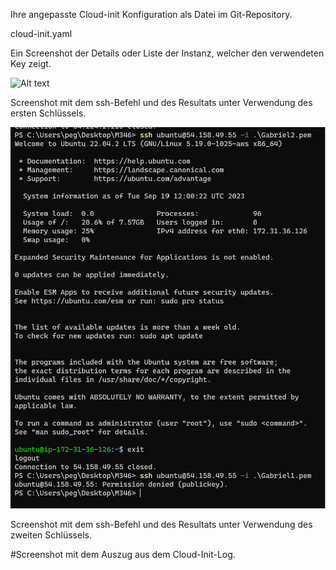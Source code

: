 Ihre angepasste Cloud-init Konfiguration als Datei im Git-Repository.

cloud-init.yaml


Ein Screenshot der Details oder Liste der Instanz, welcher den verwendeten Key zeigt.

![Alt text](<../Instanz schlüssel Gabriel 2.png>)



Screenshot mit dem ssh-Befehl und des Resultats unter Verwendung des ersten Schlüssels.

![Alt text](image.png)


Screenshot mit dem ssh-Befehl und des Resultats unter Verwendung des zweiten Schlüssels.




#Screenshot mit dem Auszug aus dem Cloud-Init-Log.
